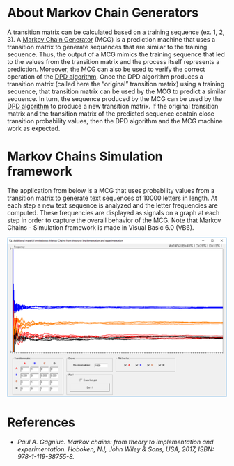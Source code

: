 # About Markov Chain Generators

A transition matrix can be calculated based on a training sequence (ex. 1, 2, 3). A [Markov Chain Generator](https://github.com/Gagniuc/Markov-Chain-Generator) (MCG) is a prediction machine that uses a transition matrix to generate sequences that are similar to the training sequence. Thus, the output of a MCG mimics the training sequence that led to the values from the transition matrix and the process itself represents a prediction. Moreover, the MCG can also be used to verify the correct operation of the [DPD algorithm](https://github.com/Gagniuc/Discrete-Probability-Detector-in-VB6). Once the DPD algorithm produces a transition matrix (called here the “original” transition matrix) using a training sequence, that transition matrix can be used by the MCG to predict a similar sequence. In turn, the sequence produced by the MCG can be used by the [DPD algorithm](https://github.com/Gagniuc/Discrete-Probability-Detector-JS) to produce a new transition matrix. If the original transition matrix and the transition matrix of the predicted sequence contain close transition probability values, then the DPD algorithm and the MCG machine work as expected. 

# Markov Chains Simulation framework

The application from below is a MCG that uses probability values from a transition matrix to generate text sequences of 10000 letters in length. At each step a new text sequence is analyzed and the letter frequencies are computed. These frequencies are displayed as signals on a graph at each step in order to capture the overall behavior of the MCG. Note that Markov Chains - Simulation framework is made in Visual Basic 6.0 (VB6).

![screenshot](https://github.com/Gagniuc/Markov-Chains-Simulation-framework/blob/main/img/Markov%20Chains%20-%20Simulation%20framework.png?raw=true)

# References

- <i>Paul A. Gagniuc. Markov chains: from theory to implementation and experimentation. Hoboken, NJ,  John Wiley & Sons, USA, 2017, ISBN: 978-1-119-38755-8.</i>

